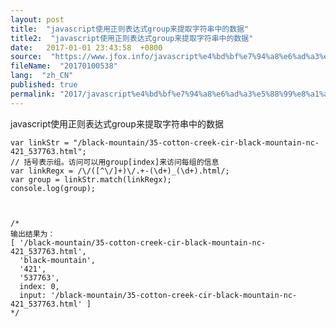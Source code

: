 ```yaml
---
layout: post
title:  "javascript使用正则表达式group来提取字符串中的数据"
title2:  "javascript使用正则表达式group来提取字符串中的数据"
date:   2017-01-01 23:43:58  +0800
source:  "https://www.jfox.info/javascript%e4%bd%bf%e7%94%a8%e6%ad%a3%e5%88%99%e8%a1%a8%e8%be%be%e5%bc%8fgroup%e6%9d%a5%e6%8f%90%e5%8f%96%e5%ad%97%e7%ac%a6%e4%b8%b2%e4%b8%ad%e7%9a%84%e6%95%b0%e6%8d%ae.html"
fileName:  "20170100538"
lang:  "zh_CN"
published: true
permalink: "2017/javascript%e4%bd%bf%e7%94%a8%e6%ad%a3%e5%88%99%e8%a1%a8%e8%be%be%e5%bc%8fgroup%e6%9d%a5%e6%8f%90%e5%8f%96%e5%ad%97%e7%ac%a6%e4%b8%b2%e4%b8%ad%e7%9a%84%e6%95%b0%e6%8d%ae.html"
---
```




javascript使用正则表达式group来提取字符串中的数据

    var linkStr = "/black-mountain/35-cotton-creek-cir-black-mountain-nc-421_537763.html";
    // 括号表示组。访问可以用group[index]来访问每组的信息
    var linkRegx = /\/([^\/]+)\/.+-(\d+)_(\d+).html/;
    var group = linkStr.match(linkRegx);
    console.log(group);
    
    
    
    /*
    输出结果为：
    [ '/black-mountain/35-cotton-creek-cir-black-mountain-nc-421_537763.html',
      'black-mountain',
      '421',
      '537763',
      index: 0,
      input: '/black-mountain/35-cotton-creek-cir-black-mountain-nc-421_537763.html' ]
    */
